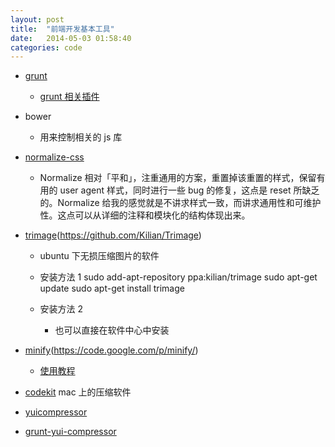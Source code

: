 ```yaml
---
layout: post
title:  "前端开发基本工具"
date:   2014-05-03 01:58:40
categories: code
---
```



- [grunt](http://www.gruntjs.org/docs/getting-started.html)
  - [grunt 相关插件](https://github.com/gruntjs)
- bower
  - 用来控制相关的 js 库
- [normalize-css](http://necolas.github.io/normalize.css/)
  - Normalize 相对「平和」，注重通用的方案，重置掉该重置的样式，保留有用的 user agent 样式，同时进行一些 bug 的修复，这点是 reset 所缺乏的。Normalize 给我的感觉就是不讲求样式一致，而讲求通用性和可维护性。这点可以从详细的注释和模块化的结构体现出来。


- [trimage](http://trimage.org/)(https://github.com/Kilian/Trimage)
  - ubuntu 下无损压缩图片的软件

  - 安装方法 1
    sudo add-apt-repository ppa:kilian/trimage
    sudo apt-get update
    sudo apt-get install trimage

  - 安装方法 2  
    - 也可以直接在软件中心中安装

- [minify](https://github.com/mrclay/minify)(https://code.google.com/p/minify/)
  - [使用教程](http://lustlost.blog.51cto.com/2600869/1154566)
  
- [codekit](http://incident57.com/codekit/index.html)
  mac 上的压缩软件
- [yuicompressor](http://yui.github.io/yuicompressor/)
- [grunt-yui-compressor](https://github.com/mathiasbynens/grunt-yui-compressor)

  